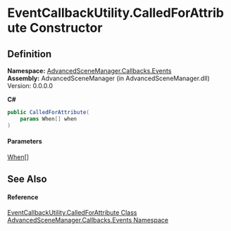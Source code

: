 # EventCallbackUtility.CalledForAttribute Constructor

## Definition

**Namespace:** [AdvancedSceneManager.Callbacks.Events](N_AdvancedSceneManager_Callbacks_Events.md)\
**Assembly:** AdvancedSceneManager (in AdvancedSceneManager.dll) Version: 0.0.0.0

**C#**

```c#
public CalledForAttribute(
	params When[] when
)
```

#### Parameters

&#x20; [When](T_AdvancedSceneManager_Core_Callbacks_When.md)\[]&#x20;

## See Also

#### Reference

[EventCallbackUtility.CalledForAttribute Class](T_AdvancedSceneManager_Callbacks_Events_EventCallbackUtility_CalledForAttribute.md)\
[AdvancedSceneManager.Callbacks.Events Namespace](N_AdvancedSceneManager_Callbacks_Events.md)
